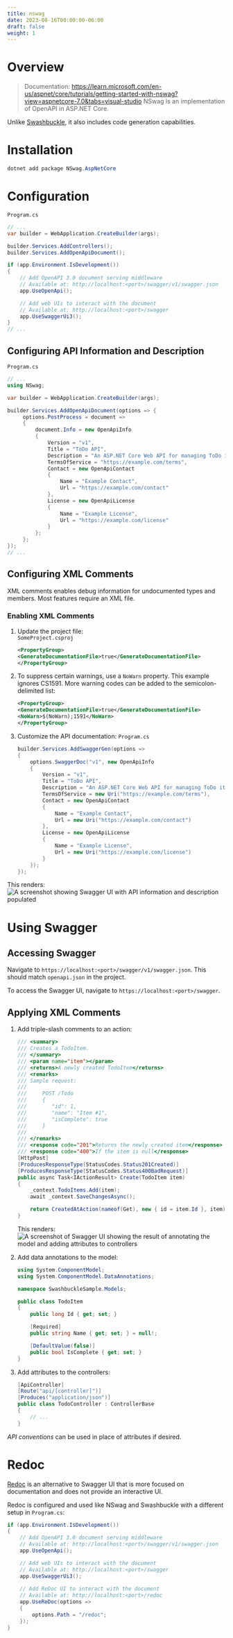 ```yaml
---
title: nswag
date: 2023-08-16T00:00:00-06:00
draft: false
weight: 1
---
```


# Overview
> Documentation: https://learn.microsoft.com/en-us/aspnet/core/tutorials/getting-started-with-nswag?view=aspnetcore-7.0&tabs=visual-studio
NSwag is an implementation of OpenAPI in ASP.NET Core.

Unlike [Swashbuckle](../swashbuckle/), it also includes code generation capabilities.

# Installation
```powershell
dotnet add package NSwag.AspNetCore
```

# Configuration
`Program.cs`
```cs 
// ...
var builder = WebApplication.CreateBuilder(args);

builder.Services.AddControllers();
builder.Services.AddOpenApiDocument();

if (app.Environment.IsDevelopment())
{
    // Add OpenAPI 3.0 document serving middleware
    // Available at: http://localhost:<port>/swagger/v1/swagger.json
    app.UseOpenApi();

    // Add web UIs to interact with the document
    // Available at: http://localhost:<port>/swagger
    app.UseSwaggerUi3();
}
// ...
```

## Configuring API Information and Description
`Program.cs`
```cs
// ...
using NSwag;

var builder = WebApplication.CreateBuilder(args);

builder.Services.AddOpenApiDocument(options => {
     options.PostProcess = document =>
     {
         document.Info = new OpenApiInfo
         {
             Version = "v1",
             Title = "ToDo API",
             Description = "An ASP.NET Core Web API for managing ToDo items",
             TermsOfService = "https://example.com/terms",
             Contact = new OpenApiContact
             {
                 Name = "Example Contact",
                 Url = "https://example.com/contact"
             },
             License = new OpenApiLicense
             {
                 Name = "Example License",
                 Url = "https://example.com/license"
             }
         };
     };
});
// ...
```

## Configuring XML Comments
XML comments enables debug information for undocumented types and members. Most features require an XML file.

### Enabling XML Comments
1. Update the project file:  
    `SomeProject.csproj`
    ```xml
    <PropertyGroup>
    <GenerateDocumentationFile>true</GenerateDocumentationFile>
    </PropertyGroup>
    ```
2. To suppress certain warnings, use a `NoWarn` property. This example ignores CS1591. More warning codes can be added to the semicolon-delimited list:
    ```xml
    <PropertyGroup>
    <GenerateDocumentationFile>true</GenerateDocumentationFile>
    <NoWarn>$(NoWarn);1591</NoWarn>
    </PropertyGroup>
    ```
3. Customize the API documentation:
    `Program.cs`  
    ```cs
    builder.Services.AddSwaggerGen(options =>
    {
        options.SwaggerDoc("v1", new OpenApiInfo
        {
            Version = "v1",
            Title = "ToDo API",
            Description = "An ASP.NET Core Web API for managing ToDo items",
            TermsOfService = new Uri("https://example.com/terms"),
            Contact = new OpenApiContact
            {
                Name = "Example Contact",
                Url = new Uri("https://example.com/contact")
            },
            License = new OpenApiLicense
            {
                Name = "Example License",
                Url = new Uri("https://example.com/license")
            }
        });
    });
    ```

This renders:  
![A screenshot showing Swagger UI with API information and description populated](./image.png)

# Using Swagger
## Accessing Swagger
Navigate to `https://localhost:<port>/swagger/v1/swagger.json`.  This should match `openapi.json` in the project.

To access the Swagger UI, navigate to `https://localhost:<port>/swagger`.

## Applying XML Comments
1. Add triple-slash comments to an action:
    ```cs
    /// <summary>
    /// Creates a TodoItem.
    /// </summary>
    /// <param name="item"></param>
    /// <returns>A newly created TodoItem</returns>
    /// <remarks>
    /// Sample request:
    ///
    ///     POST /Todo
    ///     {
    ///        "id": 1,
    ///        "name": "Item #1",
    ///        "isComplete": true
    ///     }
    ///
    /// </remarks>
    /// <response code="201">Returns the newly created item</response>
    /// <response code="400">If the item is null</response>
    [HttpPost]
    [ProducesResponseType(StatusCodes.Status201Created)]
    [ProducesResponseType(StatusCodes.Status400BadRequest)]
    public async Task<IActionResult> Create(TodoItem item)
    {
        _context.TodoItems.Add(item);
        await _context.SaveChangesAsync();

        return CreatedAtAction(nameof(Get), new { id = item.Id }, item);
    }
    ```
    This renders:  
    ![A screenshot of Swagger UI showing the result of annotating the model and adding attributes to controllers](./image-1.png)
2. Add data annotations to the model: 
    ```cs
    using System.ComponentModel;
    using System.ComponentModel.DataAnnotations;

    namespace SwashbuckleSample.Models;

    public class TodoItem
    {
        public long Id { get; set; }

        [Required]
        public string Name { get; set; } = null!;

        [DefaultValue(false)]
        public bool IsComplete { get; set; }
    }
    ```

3. Add attributes to the controllers:
    ```cs
    [ApiController]
    [Route("api/[controller]")]
    [Produces("application/json")]
    public class TodoController : ControllerBase
    {
        // ...
    }
    ```

*API conventions* can be used in place of attributes if desired.

# Redoc
[Redoc](https://github.com/Redocly/redoc) is an alternative to Swagger UI that is more focused on documentation and does not provide an interactive UI.

Redoc is configured and used like NSwag and Swashbuckle with a different setup in `Program.cs`:  
```cs
if (app.Environment.IsDevelopment())
{
    // Add OpenAPI 3.0 document serving middleware
    // Available at: http://localhost:<port>/swagger/v1/swagger.json
    app.UseOpenApi();

    // Add web UIs to interact with the document
    // Available at: http://localhost:<port>/swagger
    app.UseSwaggerUi3();
    
    // Add ReDoc UI to interact with the document
    // Available at: http://localhost:<port>/redoc
    app.UseReDoc(options =>
    {
        options.Path = "/redoc";
    });
}
```